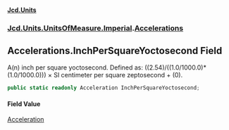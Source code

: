 #### [Jcd.Units](index.md 'index')
### [Jcd.Units.UnitsOfMeasure.Imperial](Jcd.Units.UnitsOfMeasure.Imperial.md 'Jcd.Units.UnitsOfMeasure.Imperial').[Accelerations](Accelerations.md 'Jcd.Units.UnitsOfMeasure.Imperial.Accelerations')

## Accelerations.InchPerSquareYoctosecond Field

A(n) inch per square yoctosecond. Defined as: ((2.54)/((1.0/1000.0)*(1.0/1000.0))) × SI centimeter per square zeptosecond + (0).

```csharp
public static readonly Acceleration InchPerSquareYoctosecond;
```

#### Field Value
[Acceleration](Acceleration.md 'Jcd.Units.UnitTypes.Acceleration')
